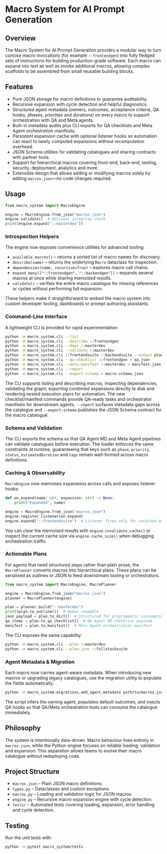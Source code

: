 # Macro System for AI Prompt Generation

## Overview
The Macro System for AI Prompt Generation provides a modular way to turn concise
macro invocations (for example `::frontendgen`) into fully fledged sets of
instructions for building production-grade software. Each macro can expand into
text as well as invoke additional macros, allowing complex scaffolds to be
assembled from small reusable building blocks.

## Features
- Pure JSON storage for macro definitions to guarantee auditability.
- Recursive expansion with cycle detection and helpful diagnostics.
- Structured agent metadata (owners, outcomes, acceptance criteria, QA hooks,
  phases, priorities and durations) on every macro to support orchestration
  with QA and Meta agents.
- Built-in metadata audits plus CLI exports for QA checklists and Meta Agent
  orchestration manifests.
- Persistent expansion cache with optional listener hooks so automation can
  react to newly computed expansions without recomputation overhead.
- JSON Schema utilities for validating catalogues and sharing contracts with
  partner tools.
- Support for hierarchical macros covering front-end, back-end, testing,
  security, deployment, analytics and more.
- Extensible design that allows adding or modifying macros solely by editing
  `macros.json`—no code changes required.

## Usage
```python
from macro_system import MacroEngine

engine = MacroEngine.from_json("macros.json")
engine.validate()  # Optional integrity check
print(engine.expand("::masterdev"))
```

### Introspection Helpers
The engine now exposes convenience utilities for advanced tooling:

- `available_macros()` – returns a sorted list of macro names for discovery.
- `describe(name)` – returns the underlying `Macro` dataclass for inspection.
- `dependencies(name, recursive=True)` – explores macro call chains.
- `expand_many(["::frontendgen", "::backendgen"])` – expands several macros
  at once while sharing memoized results.
- `validate()` – verifies the entire macro catalogue for missing references or
  cycles without performing full expansion.

These helpers make it straightforward to embed the macro system into custom
developer tooling, dashboards or prompt authoring assistants.

### Command-Line Interface
A lightweight CLI is provided for rapid experimentation:

```bash
python -m macro_system.cli --list
python -m macro_system.cli --describe ::frontendgen
python -m macro_system.cli --deps ::masterdev
python -m macro_system.cli --validate ::masterdev
python -m macro_system.cli ::frontendsuite ::backendsuite --output plan.txt
python -m macro_system.cli --qa-checklist ::frontendgen > qa.json
python -m macro_system.cli --meta-manifest ::masterdev > manifest.json
python -m macro_system.cli --report
python -m macro_system.cli --export-schema > macro-schema.json
```

The CLI supports listing and describing macros, inspecting dependencies,
validating the graph, exporting combined expansions directly to disk and
rendering nested execution plans for automation. The new checklist/manifest
commands provide QA-ready tasks and orchestrator manifests for downstream
agents, `--report` surfaces metadata gaps across the catalogue and
`--export-schema` publishes the JSON Schema contract for the macro catalogue.

### Schema and Validation

The CLI exports the schema so that QA Agent MD and Meta Agent pipelines can
validate catalogues before execution. The loader enforces the same constraints
at runtime, guaranteeing that keys such as `phase`, `priority`, `status`,
`estimatedDuration` and `tags` remain well-formed across macro definitions.

### Caching & Observability

`MacroEngine` now memoises expansions across calls and exposes listener hooks:

```python
def on_expand(name: str, expansion: str) -> None:
    print("Expanded", name)

engine = MacroEngine.from_json("macros.json")
engine.register_listener(on_expand)
engine.expand("::frontendsuite")  # Listener fires only for uncached macros
```

You can clear the memoised results with `engine.invalidate_cache()` or inspect
the current cache size via `engine.cache_size()` when debugging orchestration
traffic.

### Actionable Plans
For agents that need structured steps rather than plain prose, the
`MacroPlanner` converts macros into hierarchical plans. These plans can be
serialised as outlines or JSON to feed downstream tooling or orchestrators.

```python
from macro_system import MacroEngine, MacroPlanner

engine = MacroEngine.from_json("macros.json")
planner = MacroPlanner(engine)

plan = planner.build("::masterdev")
print(plan.to_outline())  # Human readable
json_payload = plan.to_dict()  # Structured for programmatic consumption
qa_items = plan.to_qa_checklist()  # QA Agent MD checklist payload
manifest = plan.to_manifest()  # Meta Agent orchestration manifest
```

The CLI exposes the same capability:

```bash
python -m macro_system.cli --plan ::masterdev
python -m macro_system.cli --plan-json ::fullstacksuite
```

### Agent Metadata & Migration

Each macro now carries agent-aware metadata. When introducing new macros or
upgrading legacy catalogues, use the migration utility to populate the fields
automatically:

```bash
python -m macro_system.migrations.add_agent_metadata path/to/macros.json
```

The script infers the owning agent, populates default outcomes, and injects QA
hooks so that QA/Meta orchestration tools can consume the catalogue immediately.

## Philosophy
The system is intentionally data-driven. Macro behaviour lives entirely in
`macros.json`, while the Python engine focuses on reliable loading, validation
and expansion. This separation allows teams to evolve their macro catalogue
without redeploying code.

## Project Structure
- `macros.json` – Plain JSON macro definitions.
- `types.py` – Dataclasses and custom exceptions.
- `macros.py` – Loading and validation logic for JSON macros.
- `engine.py` – Recursive macro expansion engine with cycle detection.
- `tests/` – Automated tests covering loading, expansion, error handling and
  cycle detection.

## Testing
Run the unit tests with:

```bash
python -m pytest macro_system/tests
```


